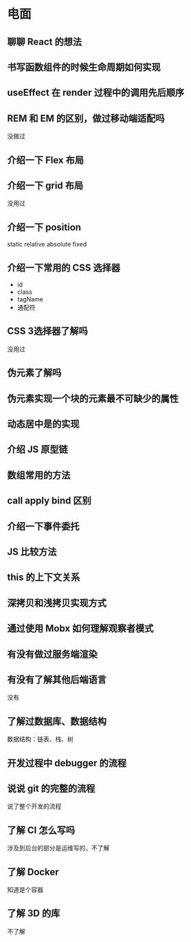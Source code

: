 # 电面

## 聊聊 React 的想法

## 书写函数组件的时候生命周期如何实现

## useEffect 在 render 过程中的调用先后顺序

## REM 和 EM 的区别，做过移动端适配吗

没做过

## 介绍一下 Flex 布局

## 介绍一下 grid 布局

没用过

## 介绍一下 position

static relative absolute fixed

## 介绍一下常用的 CSS 选择器

* id
* class
* tagName
* 通配符

## CSS 3选择器了解吗

没用过

## 伪元素了解吗

## 伪元素实现一个块的元素最不可缺少的属性

## 动态居中是的实现

## 介绍 JS 原型链

## 数组常用的方法

## call apply bind 区别

## 介绍一下事件委托

## JS 比较方法

## this 的上下文关系

## 深拷贝和浅拷贝实现方式

## 通过使用 Mobx 如何理解观察者模式

## 有没有做过服务端渲染

## 有没有了解其他后端语言

没有

## 了解过数据库、数据结构

数据结构：链表、栈、树

## 开发过程中 debugger 的流程

## 说说 git 的完整的流程

说了整个开发的流程

## 了解 CI 怎么写吗

涉及到后台的部分是运维写的，不了解

## 了解 Docker

知道是个容器

## 了解 3D 的库

不了解



